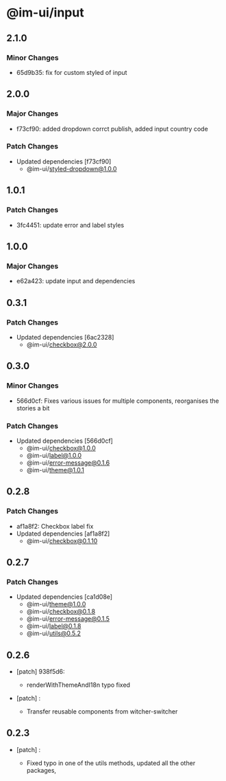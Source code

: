 # @im-ui/input

## 2.1.0

### Minor Changes

- 65d9b35: fix for custom styled of input

## 2.0.0

### Major Changes

- f73cf90: added dropdown corrct publish, added input country code

### Patch Changes

- Updated dependencies [f73cf90]
  - @im-ui/styled-dropdown@1.0.0

## 1.0.1

### Patch Changes

- 3fc4451: update error and label styles

## 1.0.0

### Major Changes

- e62a423: update input and dependencies

## 0.3.1

### Patch Changes

- Updated dependencies [6ac2328]
  - @im-ui/checkbox@2.0.0

## 0.3.0

### Minor Changes

- 566d0cf: Fixes various issues for multiple components, reorganises the stories a bit

### Patch Changes

- Updated dependencies [566d0cf]
  - @im-ui/checkbox@1.0.0
  - @im-ui/label@1.0.0
  - @im-ui/error-message@0.1.6
  - @im-ui/theme@1.0.1

## 0.2.8

### Patch Changes

- af1a8f2: Checkbox label fix
- Updated dependencies [af1a8f2]
  - @im-ui/checkbox@0.1.10

## 0.2.7

### Patch Changes

- Updated dependencies [ca1d08e]
  - @im-ui/theme@1.0.0
  - @im-ui/checkbox@0.1.8
  - @im-ui/error-message@0.1.5
  - @im-ui/label@0.1.8
  - @im-ui/utils@0.5.2

## 0.2.6

- [patch] 938f5d6:

  - renderWithThemeAndI18n typo fixed

- [patch] :

  - Transfer reusable components from witcher-switcher

## 0.2.3

- [patch] :

  - Fixed typo in one of the utils methods, updated all the other packages,
